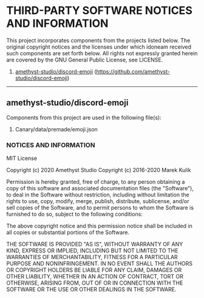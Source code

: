 # THIRD-PARTY SOFTWARE NOTICES AND INFORMATION

This project incorporates components from the projects listed below. The original copyright notices and the licenses under which idoneam received such components are set forth below. All rights not expressly granted herein are covered by the GNU General Public License, see LICENSE.

1. [amethyst-studio/discord-emoji](#amethyst-studio/discord-emoji) (https://github.com/amethyst-studio/discord-emoji)
- - -

## amethyst-studio/discord-emoji
Components from this project are used in the following file(s):
1. Canary/data/premade/emoji.json
### NOTICES AND INFORMATION
MIT License

Copyright (c) 2020 Amethyst Studio
Copyright (c) 2016-2020 Marek Kulik

Permission is hereby granted, free of charge, to any person obtaining a copy
of this software and associated documentation files (the "Software"), to deal
in the Software without restriction, including without limitation the rights
to use, copy, modify, merge, publish, distribute, sublicense, and/or sell
copies of the Software, and to permit persons to whom the Software is
furnished to do so, subject to the following conditions:

The above copyright notice and this permission notice shall be included in all
copies or substantial portions of the Software.

THE SOFTWARE IS PROVIDED "AS IS", WITHOUT WARRANTY OF ANY KIND, EXPRESS OR
IMPLIED, INCLUDING BUT NOT LIMITED TO THE WARRANTIES OF MERCHANTABILITY,
FITNESS FOR A PARTICULAR PURPOSE AND NONINFRINGEMENT. IN NO EVENT SHALL THE
AUTHORS OR COPYRIGHT HOLDERS BE LIABLE FOR ANY CLAIM, DAMAGES OR OTHER
LIABILITY, WHETHER IN AN ACTION OF CONTRACT, TORT OR OTHERWISE, ARISING FROM,
OUT OF OR IN CONNECTION WITH THE SOFTWARE OR THE USE OR OTHER DEALINGS IN THE
SOFTWARE.
